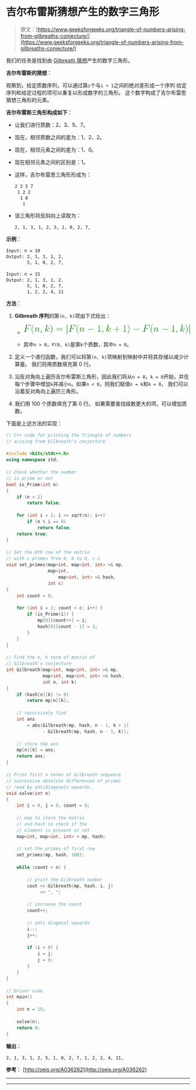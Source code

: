 # 吉尔布雷斯猜想产生的数字三角形

> 原文：[https://www.geeksforgeeks.org/triangle-of-numbers-arising-from-gilbreaths-conjecture/](https://www.geeksforgeeks.org/triangle-of-numbers-arising-from-gilbreaths-conjecture/)

我们的任务是找到由 [Gilbreath 猜想](https://en.wikipedia.org/wiki/Gilbreath%27s_conjecture)产生的数字三角形。

**吉尔布雷斯的猜想**：

观察到，给定质数序列，可以通过第`i`个与`i + 1`之间的绝对差形成一个序列 给定序列和给定过程的</sup>项可以重复以形成数字的三角形。 这个数字构成了吉尔布雷思猜想三角形的元素。

**吉尔布雷斯三角形构成如下**：

*   让我们进行质数：2、3、5、7。

*   现在，相邻质数之间的差为：1、2、2。

*   现在，相邻元素之间的差为：1、0。

*   现在相邻元素之间的区别是：1。

*   这样，吉尔布雷思三角形形成为：

    ```
    2 3 5 7
     1 2 2
      1 0
       1

    ```

*   该三角形将反斜向上读取为：

    ```
    2, 1, 3, 1, 2, 5, 1, 0, 2, 7, 
    ```

**示例**：

```
Input: n = 10
Output: 2, 1, 3, 1, 2, 
        5, 1, 0, 2, 7,

Input: n = 15
Output: 2, 1, 3, 1, 2, 
        5, 1, 0, 2, 7,
        1, 2, 2, 4, 11

```

**方法**：

1.  **Gilbreath 序列**的第`(n, k)`项由下式给出：

    *   ![](img/6ec4722679a47b712a766a27f8f2514b.png)

    *   其中`n > 0`，`F(0, k)`是第`k`个质数，其中`n = 0`。

2.  定义一个递归函数，我们可以将第`(n, k)`项映射到映射中并将其存储以减少计算量。 我们将用质数填充第 0 行。

3.  沿反对角向上遍历吉尔布雷斯三角形，因此我们将从`n = 0`，`k = 0`开始，并在每个步骤中增加`k`并减小`n`。如果`n < 0`，则我们赋值`n = k`和`k = 0`， 我们可以沿着反对角向上遍历三角形。

4.  我们用 100 个质数填充了第 0 行。 如果需要查找级数更大的项，可以增加质数。

下面是上述方法的实现：

```cpp
// C++ code for printing the Triangle of numbers 
// arising from Gilbreath's conjecture 
  
#include <bits/stdc++.h> 
using namespace std; 
  
// Check whether the number 
// is prime or not 
bool is_Prime(int n) 
{ 
    if (n < 2) 
        return false; 
  
    for (int i = 2; i <= sqrt(n); i++) 
        if (n % i == 0) 
            return false; 
    return true; 
} 
  
// Set the 0th row of the matrix 
// with c primes from 0, 0 to 0, c-1 
void set_primes(map<int, map<int, int> >& mp, 
                map<int, 
                    map<int, int> >& hash, 
                int c) 
{ 
    int count = 0; 
  
    for (int i = 2; count < c; i++) { 
        if (is_Prime(i)) { 
            mp[0][count++] = i; 
            hash[0][count - 1] = 1; 
        } 
    } 
} 
  
// Find the n, k term of matrix of 
// Gilbreath's conjecture 
int Gilbreath(map<int, map<int, int> >& mp, 
              map<int, map<int, int> >& hash, 
              int n, int k) 
{ 
    if (hash[n][k] != 0) 
        return mp[n][k]; 
  
    // recursively find 
    int ans 
        = abs(Gilbreath(mp, hash, n - 1, k + 1) 
              - Gilbreath(mp, hash, n - 1, k)); 
  
    // store the ans 
    mp[n][k] = ans; 
    return ans; 
} 
  
// Print first n terms of Gilbreath sequence 
// successive absolute differences of primes 
// read by antidiagonals upwards. 
void solve(int n) 
{ 
    int i = 0, j = 0, count = 0; 
  
    // map to store the matrix 
    // and hash to check if the 
    // element is present or not 
    map<int, map<int, int> > mp, hash; 
  
    // set the primes of first row 
    set_primes(mp, hash, 100); 
  
    while (count < n) { 
  
        // print the Gilbreath number 
        cout << Gilbreath(mp, hash, i, j) 
             << ", "; 
  
        // increase the count 
        count++; 
  
        // anti diagonal upwards 
        i--; 
        j++; 
  
        if (i < 0) { 
            i = j; 
            j = 0; 
        } 
    } 
} 
  
// Driver code 
int main() 
{ 
    int n = 15; 
  
    solve(n); 
    return 0; 
} 
```

**输出**：

```
2, 1, 3, 1, 2, 5, 1, 0, 2, 7, 1, 2, 2, 4, 11,

```

**参考**： [http://oeis.org/A036262](http://oeis.org/A036262)



* * *

* * *



